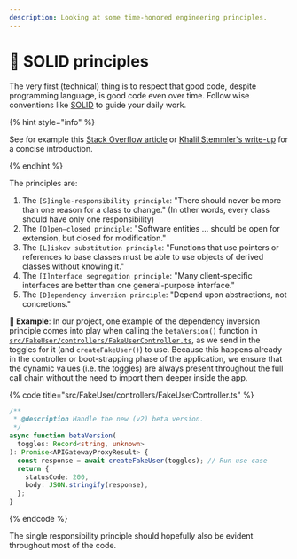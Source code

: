 ```yaml
---
description: Looking at some time-honored engineering principles.
---
```


# 🧱 SOLID principles

The very first (technical) thing is to respect that good code, despite programming language, is good code even over time. Follow wise conventions like [SOLID](https://en.wikipedia.org/wiki/SOLID) to guide your daily work.

{% hint style="info" %}

See for example this [Stack Overflow article](https://stackoverflow.blog/2021/11/01/why-solid-principles-are-still-the-foundation-for-modern-software-architecture/) or [Khalil Stemmler's write-up](https://khalilstemmler.com/articles/solid-principles/solid-typescript/) for a concise introduction.

{% endhint %}

The principles are:

1. The `[S]ingle-responsibility principle`: "There should never be more than one reason for a class to change." (In other words, every class should have only one responsibility)
2. The `[O]pen–closed principle`: "Software entities ... should be open for extension, but closed for modification."
3. The `[L]iskov substitution principle`: "Functions that use pointers or references to base classes must be able to use objects of derived classes without knowing it."
4. The `[I]nterface segregation principle`: "Many client-specific interfaces are better than one general-purpose interface."
5. The `[D]ependency inversion principle`: "Depend upon abstractions, not concretions."

**🎯 Example**: In our project, one example of the dependency inversion principle comes into play when calling the `betaVersion()` function in [`src/FakeUser/controllers/FakeUserController.ts`](https://github.com/mikaelvesavuori/better-apis-workshop/blob/main/src/FakeUser/controllers/FakeUserController.ts), as we send in the toggles for it (and `createFakeUser()`) to use. Because this happens already in the controller or boot-strapping phase of the application, we ensure that the dynamic values (i.e. the toggles) are always present throughout the full call chain without the need to import them deeper inside the app.

{% code title="src/FakeUser/controllers/FakeUserController.ts" %}

```typescript
/**
 * @description Handle the new (v2) beta version.
 */
async function betaVersion(
  toggles: Record<string, unknown>
): Promise<APIGatewayProxyResult> {
  const response = await createFakeUser(toggles); // Run use case
  return {
    statusCode: 200,
    body: JSON.stringify(response),
  };
}
```

{% endcode %}

The single responsibility principle should hopefully also be evident throughout most of the code.
